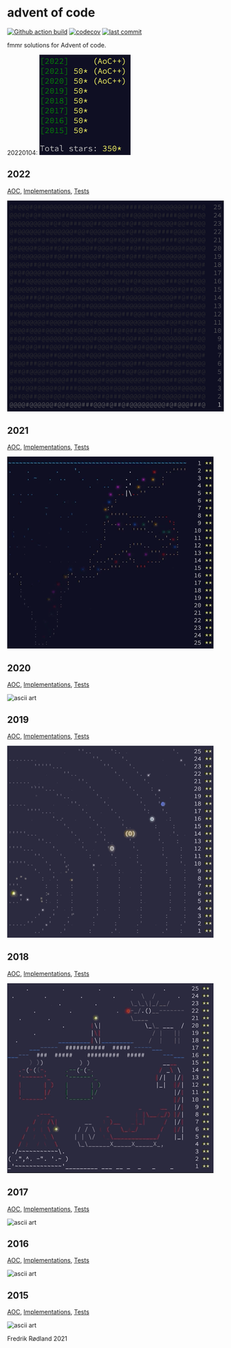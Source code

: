 # advent of code      
[![Github action build](https://github.com/fmmr/advent/actions/workflows/build.yml/badge.svg)](https://github.com/fmmr/advent/actions/workflows/build.yml) [![codecov](https://codecov.io/gh/fmmr/advent/branch/master/graph/badge.svg)](https://codecov.io/gh/fmmr/advent) [![last commit](https://img.shields.io/github/last-commit/fmmr/advent.svg)](https://github.com/fmmr/advent)

fmmr solutions for Advent of code.

20220104:
![stars](gifs/stars.png?raw=true "ascii art")

## 2022

[AOC](https://adventofcode.com/2022),
[Implementations](https://github.com/fmmr/advent/tree/master/src/main/kotlin/no/rodland/advent_2022),
[Tests](https://github.com/fmmr/advent/tree/master/src/test/kotlin/no/rodland/advent_2022)

![ascii art](gifs/2022.png?raw=true "ascii art")

## 2021

[AOC](https://adventofcode.com/2021),
[Implementations](https://github.com/fmmr/advent/tree/master/src/main/kotlin/no/rodland/advent_2021),
[Tests](https://github.com/fmmr/advent/tree/master/src/test/kotlin/no/rodland/advent_2021)

![ascii art](gifs/2021.gif?raw=true "ascii art")

## 2020

[AOC](https://adventofcode.com/2020),
[Implementations](https://github.com/fmmr/advent/tree/master/src/main/kotlin/no/rodland/advent_2020),
[Tests](https://github.com/fmmr/advent/tree/master/src/test/kotlin/no/rodland/advent_2020)

![ascii art](gifs/2020.gif?raw=true "ascii art")

## 2019

[AOC](https://adventofcode.com/2019),
[Implementations](https://github.com/fmmr/advent/tree/master/src/main/kotlin/no/rodland/advent_2019),
[Tests](https://github.com/fmmr/advent/tree/master/src/test/kotlin/no/rodland/advent_2019)

![ascii art](gifs/2019.gif?raw=true "ascii art")

## 2018

[AOC](https://adventofcode.com/2018),
[Implementations](https://github.com/fmmr/advent/tree/master/src/main/kotlin/no/rodland/advent_2018),
[Tests](https://github.com/fmmr/advent/tree/master/src/test/kotlin/no/rodland/advent_2018)

![ascii art](gifs/2018.gif?raw=true "ascii art")

## 2017

[AOC](https://adventofcode.com/2017),
[Implementations](https://github.com/fmmr/advent/tree/master/src/main/kotlin/no/rodland/advent_2017),
[Tests](https://github.com/fmmr/advent/tree/master/src/test/kotlin/no/rodland/advent_2017)

![ascii art](gifs/2017.gif?raw=true "ascii art")

## 2016

[AOC](https://adventofcode.com/2016),
[Implementations](https://github.com/fmmr/advent/tree/master/src/main/kotlin/no/rodland/advent_2016),
[Tests](https://github.com/fmmr/advent/tree/master/src/test/kotlin/no/rodland/advent_2016)

![ascii art](gifs/2016.gif?raw=true "ascii art")

## 2015

[AOC](https://adventofcode.com/2015),
[Implementations](https://github.com/fmmr/advent/tree/master/src/main/kotlin/no/rodland/advent_2015),
[Tests](https://github.com/fmmr/advent/tree/master/src/test/kotlin/no/rodland/advent_2015)

![ascii art](gifs/2015.gif?raw=true "ascii art")

Fredrik Rødland 2021
